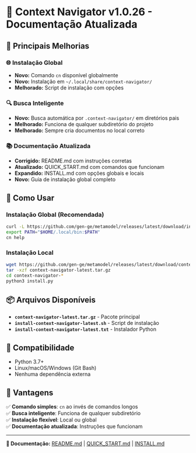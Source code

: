 # 🧭 Context Navigator v1.0.26 - Documentação Atualizada

## 🎯 Principais Melhorias

### 🌐 Instalação Global

- **Novo:** Comando `cn` disponível globalmente
- **Novo:** Instalação em `~/.local/share/context-navigator/`
- **Melhorado:** Script de instalação com opções

### 🔍 Busca Inteligente

- **Novo:** Busca automática por `.context-navigator/` em diretórios pais
- **Melhorado:** Funciona de qualquer subdiretório do projeto
- **Melhorado:** Sempre cria documentos no local correto

### 📚 Documentação Atualizada

- **Corrigido:** README.md com instruções corretas
- **Atualizado:** QUICK_START.md com comandos que funcionam
- **Expandido:** INSTALL.md com opções globais e locais
- **Novo:** Guia de instalação global completo

## 🚀 Como Usar

### Instalação Global (Recomendada)

```bash
curl -L https://github.com/gen-ge/metamodel/releases/latest/download/install-context-navigator-latest.sh | bash
export PATH="$HOME/.local/bin:$PATH"
cn help
```

### Instalação Local

```bash
wget https://github.com/gen-ge/metamodel/releases/latest/download/context-navigator-latest.tar.gz
tar -xzf context-navigator-latest.tar.gz
cd context-navigator-*
python3 install.py
```

## 📦 Arquivos Disponíveis

- **`context-navigator-latest.tar.gz`** - Pacote principal
- **`install-context-navigator-latest.sh`** - Script de instalação
- **`install-context-navigator-latest.txt`** - Instalador Python

## 🔧 Compatibilidade

- Python 3.7+
- Linux/macOS/Windows (Git Bash)
- Nenhuma dependência externa

## 🎯 Vantagens

✅ **Comando simples**: `cn` ao invés de comandos longos  
✅ **Busca inteligente**: Funciona de qualquer subdiretório  
✅ **Instalação flexível**: Local ou global  
✅ **Documentação atualizada**: Instruções que funcionam

---

**📖 Documentação:** [README.md](README.md) | [QUICK_START.md](QUICK_START.md) | [INSTALL.md](INSTALL.md)
